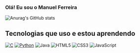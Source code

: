### Olá! Eu sou o Manuel Ferreira

![Anurag's GitHub stats](https://github-readme-stats.vercel.app/api?username=ManuelFerreira90&show_icons=true&theme=dracula)

## Tecnologias que uso e estou aprendendo 
[![C](https://img.shields.io/badge/c-%2300599C.svg?style=for-the-badge&logo=c&logoColor=white)](https://github.com/ManuelFerreira90/C) [![Python](https://img.shields.io/badge/python-3670A0?style=for-the-badge&logo=python&logoColor=ffdd54)](https://github.com/ManuelFerreira90/Python) ![Java](https://img.shields.io/badge/java-%23ED8B00.svg?style=for-the-badge&logo=java&logoColor=white) ![HTML5](https://img.shields.io/badge/html5-%23E34F26.svg?style=for-the-badge&logo=html5&logoColor=white) ![CSS3](https://img.shields.io/badge/css3-%231572B6.svg?style=for-the-badge&logo=css3&logoColor=white) ![JavaScript](https://img.shields.io/badge/javascript-%23323330.svg?style=for-the-badge&logo=javascript&logoColor=%23F7DF1E)  


